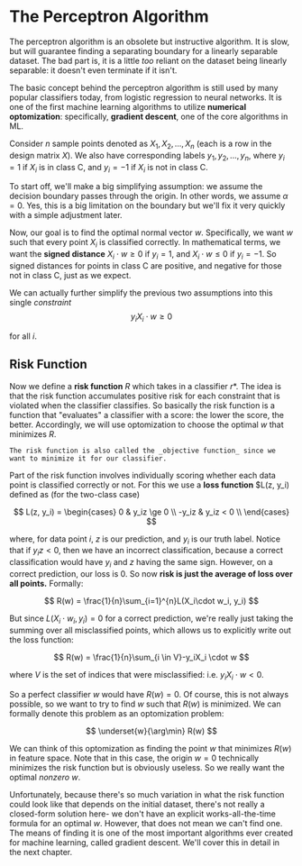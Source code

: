 # The Perceptron Algorithm

The perceptron algorithm is an obsolete but instructive algorithm. It is slow, but will guarantee finding a separating boundary for a linearly separable dataset. The bad part is, it is a little _too_ reliant on the dataset being linearly separable: it doesn't even terminate if it isn't. 

The basic concept behind the perceptron algorithm is still used by many popular classifiers today, from logistic regression to neural networks. It is one of the first machine learning algorithms to utilize __numerical optomization__: specifically, __gradient descent__, one of the core algorithms in ML. 

Consider $n$ sample points denoted as $X_1, X_2, ... , X_n$ (each is a row in the design matrix $X$). We also have corresponding labels $y_1, y_2, ..., y_n$, where $y_i = 1$ if $X_i$ is in class C, and $y_i = -1$ if $X_i$ is not in class C. 

To start off, we'll make a big simplifying assumption: we assume the decision boundary passes through the origin. In other words, we assume $\alpha = 0$. Yes, this is a big limitation on the boundary but we'll fix it very quickly with a simple adjustment later. 

Now, our goal is to find the optimal normal vector $w$. Specifically, we want $w$ such that every point $X_i$ is classified correctly. In mathematical terms, we want the __signed distance__ $X_i \cdot w \ge 0$ if $y_i = 1$, and $X_i \cdot w \le 0$ if $y_i = -1$. So signed distances for points in class C are positive, and negative for those not in class C, just as we expect. 

We can actually further simplify the previous two assumptions into this single _constraint_
$$
y_iX_i \cdot w \ge 0
$$

for all $i$.

## Risk Function

Now we define a __risk function__ $R$ which takes in a classifier $r*$. The idea is that the risk function accumulates positive risk for each constraint that is violated when the classifier classifies. So basically the risk function is a function that "evaluates" a classifier with a score: the lower the score, the better. Accordingly, we will use optomization to choose the optimal $w$ that minimizes $R$. 

```{note}
The risk function is also called the _objective function_ since we want to minimize it for our classifier.  
```

Part of the risk function involves individually scoring whether each data point is classified correctly or not. For this we use a __loss function__ $L(z, y_i) defined as (for the two-class case)

$$
L(z, y_i) = 
    \begin{cases} 
      0 & y_iz \ge 0 \\
      -y_iz & y_iz < 0 \\  
   \end{cases}
$$

where, for data point $i$, $z$ is our prediction, and $y_i$ is our truth label. Notice that if $y_iz < 0$, then we have an incorrect classification, because a correct classification would have $y_i$ and $z$ having the same sign. However, on a correct prediction, our loss is 0. So now __risk is just the average of loss over all points.__ Formally:

$$
R(w) = \frac{1}{n}\sum_{i=1}^{n}L(X_i\cdot w_i, y_i)
$$

But since $L(X_i \cdot w_i, y_i) = 0$ for a correct prediction, we're really just taking the summing over all misclassified points, which allows us to explicitly write out the loss function:

$$
R(w) = \frac{1}{n}\sum_{i \in V}-y_iX_i \cdot w
$$

where $V$ is the set of indices that were misclassified: i.e. $y_iX_i \cdot w < 0$. 

So a perfect classifier $w$ would have $R(w) = 0$. Of course, this is not always possible, so we want to try to find $w$ such that $R(w)$ is minimized. We can formally denote this problem as an optomization problem:

$$
\underset{w}{\arg\min} R(w)
$$

We can think of this optomization as finding the point $w$ that minimizes $R(w)$ in feature space. Note that in this case, the origin $w = 0$ technically minimizes the risk function but is obviously useless. So we really want the optimal _nonzero_ $w$.

Unfortunately, because there's so much variation in what the risk function could look like that depends on the initial dataset, there's not really a closed-form solution here- we don't have an explicit works-all-the-time formula for an optimal $w$. However, that does not mean we can't find one. The means of finding it is one of the most important algorithms ever created for machine learning, called gradient descent. We'll cover this in detail in the next chapter. 